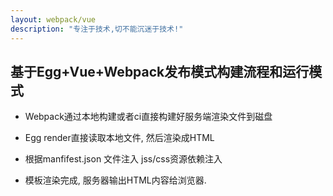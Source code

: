 ```yaml
---
layout: webpack/vue
description: "专注于技术,切不能沉迷于技术!"
---
```


## 基于Egg+Vue+Webpack发布模式构建流程和运行模式

- Webpack通过本地构建或者ci直接构建好服务端渲染文件到磁盘

- Egg render直接读取本地文件, 然后渲染成HTML

- 根据manfifest.json 文件注入 jss/css资源依赖注入

- 模板渲染完成, 服务器输出HTML内容给浏览器.

